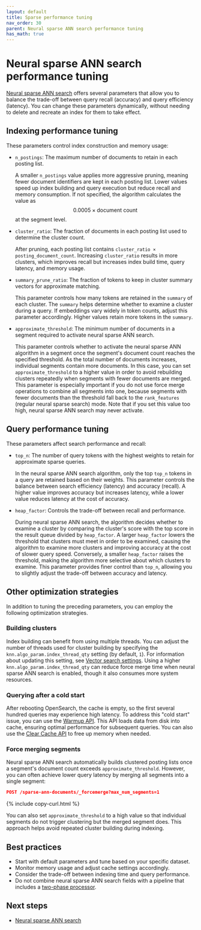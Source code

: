 ```yaml
---
layout: default
title: Sparse performance tuning
nav_order: 30
parent: Neural sparse ANN search performance tuning
has_math: true
---
```


# Neural sparse ANN search performance tuning

[Neural sparse ANN search]({{site.url}}{{site.baseurl}}/vector-search/ai-search/neural-sparse-ann/) offers several parameters that allow you to balance the trade-off between query recall (accuracy) and query efficiency (latency). You can change these parameters dynamically, without needing to delete and recreate an index for them to take effect. 

## Indexing performance tuning

These parameters control index construction and memory usage:

- `n_postings`: The maximum number of documents to retain in each posting list.

    A smaller `n_postings` value applies more aggressive pruning, meaning fewer document identifiers are kept in each posting list. Lower values speed up index building and query execution but reduce recall and memory consumption. If not specified, the algorithm calculates the value as $$0.0005 \times \text{document count}$$ at the segment level.

- `cluster_ratio`: The fraction of documents in each posting list used to determine the cluster count.

    After pruning, each posting list contains `cluster_ratio × posting_document_count`. Increasing `cluster_ratio` results in more clusters, which improves recall but increases index build time, query latency, and memory usage.

- `summary_prune_ratio`: The fraction of tokens to keep in cluster summary vectors for approximate matching.

    This parameter controls how many tokens are retained in the `summary` of each cluster. The `summary` helps determine whether to examine a cluster during a query. If embeddings vary widely in token counts, adjust this parameter accordingly. Higher values retain more tokens in the `summary`.

- `approximate_threshold`: The minimum number of documents in a segment required to activate neural sparse ANN search.

    This parameter controls whether to activate the neural sparse ANN algorithm in a segment once the segment's document count reaches the specified threshold. As the total number of documents increases, individual segments contain more documents. In this case, you can set `approximate_threshold` to a higher value in order to avoid rebuilding clusters repeatedly when segments with fewer documents are merged. This parameter is especially important if you do not use force merge operations to combine all segments into one, because segments with fewer documents than the threshold fall back to the `rank_features` (regular neural sparse search) mode. Note that if you set this value too high, neural sparse ANN search may never activate.


## Query performance tuning

These parameters affect search performance and recall:

- `top_n`: The number of query tokens with the highest weights to retain for approximate sparse queries.

    In the neural sparse ANN search algorithm, only the top `top_n` tokens in a query are retained based on their weights. This parameter controls the balance between search efficiency (latency) and accuracy (recall). A higher value improves accuracy but increases latency, while a lower value reduces latency at the cost of accuracy.

- `heap_factor`: Controls the trade-off between recall and performance.

    During neural sparse ANN search, the algorithm decides whether to examine a cluster by comparing the cluster's score with the top score in the result queue divided by `heap_factor`. A larger `heap_factor` lowers the threshold that clusters must meet in order to be examined, causing the algorithm to examine more clusters and improving accuracy at the cost of slower query speed. Conversely, a smaller `heap_factor` raises the threshold, making the algorithm more selective about which clusters to examine. This parameter provides finer control than `top_n`, allowing you to slightly adjust the trade-off between accuracy and latency.


## Other optimization strategies

In addition to tuning the preceding parameters, you can employ the following optimization strategies.

### Building clusters

Index building can benefit from using multiple threads. You can adjust the number of threads used for cluster building by specifying the `knn.algo_param.index_thread_qty` setting (by default, `1`). For information about updating this setting, see [Vector search settings]({{site.url}}{{site.baseurl}}/vector-search/settings/). Using a higher `knn.algo_param.index_thread_qty` can reduce force merge time when neural sparse ANN search is enabled, though it also consumes more system resources.

### Querying after a cold start

After rebooting OpenSearch, the cache is empty, so the first several hundred queries may experience high latency. To address this "cold start" issue, you can use the [Warmup API]({{site.url}}{{site.baseurl}}/vector-search/api/knn/#warmup-operation). This API loads data from disk into cache, ensuring optimal performance for subsequent queries. You can also use the [Clear Cache API]({{site.url}}{{site.baseurl}}/vector-search/api/knn/#k-nn-clear-cache) to free up memory when needed.

### Force merging segments

Neural sparse ANN search automatically builds clustered posting lists once a segment's document count exceeds `approximate_threshold`. However, you can often achieve lower query latency by merging all segments into a single segment:

```json
POST /sparse-ann-documents/_forcemerge?max_num_segments=1
```
{% include copy-curl.html %}

You can also set `approximate_threshold` to a high value so that individual segments do not trigger clustering but the merged segment does. This approach helps avoid repeated cluster building during indexing.

## Best practices

- Start with default parameters and tune based on your specific dataset.
- Monitor memory usage and adjust cache settings accordingly.
- Consider the trade-off between indexing time and query performance.
- Do not combine neural sparse ANN search fields with a pipeline that includes a [two-phase processor]({{site.url}}{{site.baseurl}}/search-plugins/search-pipelines/neural-sparse-query-two-phase-processor/).

## Next steps

- [Neural sparse ANN search]({{site.url}}{{site.baseurl}}/vector-search/ai-search/neural-sparse-ann/)